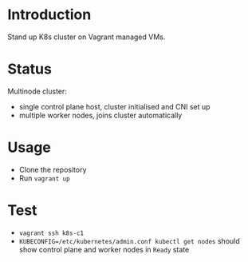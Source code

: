 # Introduction

Stand up K8s cluster on Vagrant managed VMs.

# Status

Multinode cluster:
- single control plane host, cluster initialised and CNI set up
- multiple worker nodes, joins cluster automatically

# Usage

- Clone the repository
- Run `vagrant up`

# Test

- `vagrant ssh k8s-c1`
- `KUBECONFIG=/etc/kubernetes/admin.conf kubectl get nodes` should show control plane and worker nodes in `Ready` state

